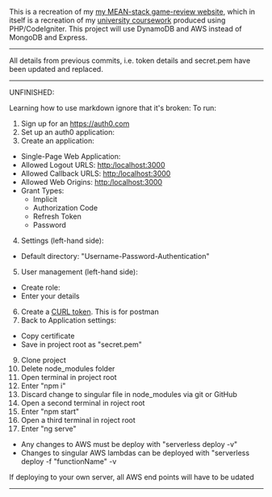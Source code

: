 This is a recreation of my [my MEAN-stack game-review website](https://github.com/JonathanMSifleet/MEANReviewWebsite), which in itself is a recreation of my [university coursework](https://github.com/JonathanMSifleet/GameReviewWebsite) produced using PHP/CodeIgniter. This project will use DynamoDB and AWS instead of MongoDB and Express.

*******************

All details from previous commits, i.e. token details and secret.pem have been updated and replaced.

*******************

UNFINISHED:

Learning how to use markdown ignore that it's broken:
To run:
1. Sign up for an https://auth0.com
2. Set up an auth0 application:
3. Create an application:
 * Single-Page Web Application:
 * Allowed Logout URLS: [http:/localhost:3000](http:/localhost:3000)
 * Allowed Callback URLS: [http:/localhost:3000](http:/localhost:3000)
 * Allowed Web Origins: [http:/localhost:3000](http:/localhost:3000)
 * Grant Types:
   * Implicit
   * Authorization Code
   * Refresh Token
   * Password
4. Settings (left-hand side):
  * Default directory: "Username-Password-Authentication"
5. User management (left-hand side):
  * Create role:
  * Enter your details
6. Create a [CURL token](https://gist.github.com/arielweinberger/21d3b72bb4f345a410abb7e98a17cc96). This is for postman
7. Back to Application settings:
  * Copy certificate
  * Save in project root as "secret.pem"
9. Clone project
10. Delete node_modules folder
11. Open terminal in project root
12. Enter "npm i"
13. Discard change to singular file in node_modules via git or GitHub
14. Open a second terminal in roject root
15. Enter "npm start"
16. Open a third terminal in roject root
17. Enter "ng serve"

- Any changes to AWS must be deploy with "serverless deploy -v"
- Changes to singular AWS lambdas can be deployed with "serverless deploy -f "functionName" -v

If deploying to your own server, all AWS end points will have to be udated
*******************
